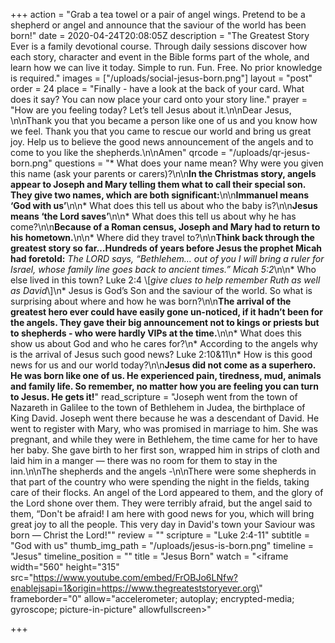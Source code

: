 +++
action = "Grab a tea towel or a pair of angel wings. Pretend to be a shepherd or angel and announce that the saviour of the world has been born!"
date = 2020-04-24T20:08:05Z
description = "The Greatest Story Ever is a family devotional course.  Through daily sessions discover how each story, character and event in the Bible forms part of the whole, and learn how we can live it today. Simple to run. Fun. Free. No prior knowledge is required."
images = ["/uploads/social-jesus-born.png"]
layout = "post"
order = 24
place = "Finally - have a look at the back of your card. What does it say? You can now place your card onto your story line."
prayer = "How are you feeling today? Let’s tell Jesus about it.\n\nDear Jesus, \n\nThank you that you became a person like one of us and you know how we feel. Thank you that you came to rescue our world and bring us great joy. Help us to believe the good news announcement of the angels and to come to you like the shepherds.\n\nAmen"
qrcode = "/uploads/qr-jesus-born.png"
questions = "* What does your name mean? Why were you given this name (ask your parents or carers)?\n\n**In the Christmas story, angels appear to Joseph and Mary telling them what to call their special son. They give two names, which are both significant:**\n\n**Immanuel means ‘God with us’**\n\n* What does this tell us about who the baby is?\n\n**Jesus means ‘the Lord saves’**\n\n* What does this tell us about why he has come?\n\n**Because of a Roman census, Joseph and Mary had to return to his hometown.**\n\n* Where did they travel to?\n\n**Think back through the greatest story so far…Hundreds of years before Jesus the prophet Micah had foretold:**  _The LORD says, “Bethlehem… out of you I will bring a ruler for Israel, whose family line goes back to ancient times.”  Micah 5:2_\n\n* Who else lived in this town? Luke 2:4  \\[_give clues to help remember Ruth as well as David_\\]\n* Jesus is God’s Son and the saviour of the world. So what is surprising about where and how he was born?\n\n**The arrival of the greatest hero ever could have easily gone un-noticed, if it hadn’t been for the angels.   They gave their big announcement not to kings or priests but to shepherds - who were hardly VIPs at the time.**\n\n* What does this show us about God and who he cares for?\n* According to the angels why is the arrival of Jesus such good news? Luke  2:10&11\n* How is this good news for us and our world today?\n\n**Jesus did not come as a superhero. He was born like one of us.  He experienced pain, tiredness, mud, animals and family life. So remember, no matter how you are feeling you can turn to Jesus. He gets it!**"
read_scripture = "Joseph went from the town of Nazareth in Galilee to the town of Bethlehem in Judea, the birthplace of King David. Joseph went there because he was a descendant of David. He went to register with Mary, who was promised in marriage to him. She was pregnant, and while they were in Bethlehem, the time came for her to have her baby. She gave birth to her first son, wrapped him in strips of cloth and laid him in a manger — there was no room for them to stay in the inn.\n\nThe shepherds and the angels -\n\nThere were some shepherds in that part of the country who were spending the night in the fields, taking care of their flocks. An angel of the Lord appeared to them, and the glory of the Lord shone over them. They were terribly afraid, but the angel said to them, “Don't be afraid! I am here with good news for you, which will bring great joy to all the people. This very day in David's town your Saviour was born — Christ the Lord!\""
review = ""
scripture = "Luke 2:4-11"
subtitle = "God with us"
thumb_img_path = "/uploads/jesus-is-born.png"
timeline = "Jesus"
timeline_position = ""
title = "Jesus Born"
watch = "<iframe width=\"560\" height=\"315\" src=\"https://www.youtube.com/embed/FrOBJo6LNfw?enablejsapi=1&origin=https://www.thegreateststoryever.org\" frameborder=\"0\" allow=\"accelerometer; autoplay; encrypted-media; gyroscope; picture-in-picture\" allowfullscreen></iframe>"

+++
